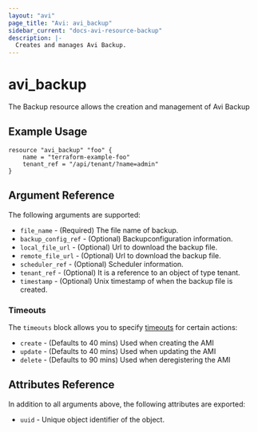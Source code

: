 ```yaml
---
layout: "avi"
page_title: "Avi: avi_backup"
sidebar_current: "docs-avi-resource-backup"
description: |-
  Creates and manages Avi Backup.
---
```


# avi_backup

The Backup resource allows the creation and management of Avi Backup

## Example Usage

```hcl
resource "avi_backup" "foo" {
    name = "terraform-example-foo"
    tenant_ref = "/api/tenant/?name=admin"
}
```

## Argument Reference

The following arguments are supported:

* `file_name` - (Required) The file name of backup.
* `backup_config_ref` - (Optional) Backupconfiguration information.
* `local_file_url` - (Optional) Url to download the backup file.
* `remote_file_url` - (Optional) Url to download the backup file.
* `scheduler_ref` - (Optional) Scheduler information.
* `tenant_ref` - (Optional) It is a reference to an object of type tenant.
* `timestamp` - (Optional) Unix timestamp of when the backup file is created.


### Timeouts

The `timeouts` block allows you to specify [timeouts](https://www.terraform.io/docs/configuration/resources.html#timeouts) for certain actions:

* `create` - (Defaults to 40 mins) Used when creating the AMI
* `update` - (Defaults to 40 mins) Used when updating the AMI
* `delete` - (Defaults to 90 mins) Used when deregistering the AMI

## Attributes Reference

In addition to all arguments above, the following attributes are exported:

* `uuid` -  Unique object identifier of the object.

